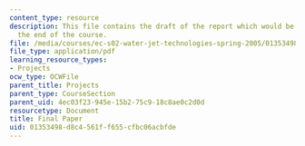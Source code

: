 ```yaml
---
content_type: resource
description: This file contains the draft of the report which would be submitted at
  the end of the course.
file: /media/courses/ec-s02-water-jet-technologies-spring-2005/01353498d8c4561ff655cfbc06acbfde_MITEC_S02S05_final_paper.pdf
file_type: application/pdf
learning_resource_types:
- Projects
ocw_type: OCWFile
parent_title: Projects
parent_type: CourseSection
parent_uid: 4ec03f23-945e-15b2-75c9-18c8ae0c2d0d
resourcetype: Document
title: Final Paper
uid: 01353498-d8c4-561f-f655-cfbc06acbfde
---
```

